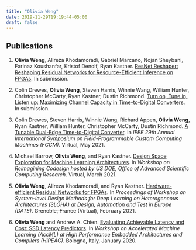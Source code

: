 ```yaml
---
title: "Olivia Weng"
date: 2019-11-29T19:19:44-05:00
draft: false
---
```


## Publications

1. **Olivia Weng**, Alireza Khodamoradi, Gabriel Marcano, Nojan Sheybani, Farinaz Koushanfar, Kristof Denolf, Ryan Kastner. 
[ResNet Reshaper: Reshaping Residual Networks for Resource-Efficient Inference on FPGAs][0]. In submission.

2. Colin Drewes, **Olivia Weng**, Steven Harris, Winnie Wang, William Hunter, Christopher McCarty, Ryan Kastner, Dustin Richmond. [Turn on, Tune in, Listen up: Maximizing Channel Capacity in Time-to-Digital Converters][0]. In submission.

3. Colin Drewes, Steven Harris, Winnie Wang, Richard Appen, **Olivia Weng**, Ryan Kastner, William Hunter, Christopher McCarty, Dustin Richmond. [A Tunable Dual-Edge Time-to-Digital Converter][4]. In *IEEE 29th Annual International Symposium on Field-Programmable Custom Computing Machines (FCCM)*. Virtual, May 2021. 

4. Michael Barrow, **Olivia Weng**, and Ryan Kastner. [Design Space Exploration for Machine Learning Architectures][3]. In *Workshop on Reimagining Codesign hosted by US DOE, Office of Advanced Scientific Computing Research*. Virtual, March 2021.

5. **Olivia Weng**, Alireza Khodamoradi, and Ryan Kastner. [Hardware-efficient Residual Networks for FPGAs][2]. In *Proceedings of Workshop on System-level Design Methods for Deep Learning on Heterogeneous Architectures (SLOHA) at Design, Automation and Test in Europe (DATE)*. ~~Grenoble, France~~ (Virtual), February 2021.

6. **Olivia Weng** and Andrew A. Chien. [Evaluating Achievable Latency and Cost: SSD Latency Predictors][1]. In *Workshop on Accelerated Machine Learning (AccML) at High Performance Embedded Architectures and Compilers (HiPEAC)*. Bologna, Italy, January 2020.

[0]: /
[1]: /accml_2020.pdf
[2]: https://arxiv.org/pdf/2102.01351.pdf
[3]: /recode2021.pdf
[4]: https://ieeexplore.ieee.org/abstract/document/9444070 

